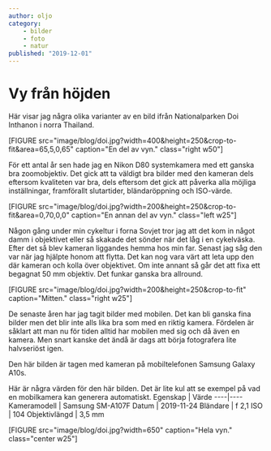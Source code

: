 ```yaml
---
author: oljo
category:
    - bilder
    - foto
    - natur
published: "2019-12-01"
---
```

Vy från höjden
==================================

Här visar jag några olika varianter av en bild ifrån Nationalparken Doi Inthanon i norra Thailand.

<!--more-->

[FIGURE src="image/blog/doi.jpg?width=400&height=250&crop-to-fit&area=65,5,0,65" caption="En del av vyn." class="right w50"]

För ett antal år sen hade jag en Nikon D80 systemkamera med ett ganska bra zoomobjektiv. Det gick att ta väldigt bra bilder med den kameran dels eftersom kvaliteten var bra, dels eftersom det gick att påverka alla möjliga inställningar, framförallt slutartider, bländaröppning och ISO-värde.

[FIGURE src="image/blog/doi.jpg?width=200&height=250&crop-to-fit&area=0,70,0,0" caption="En annan del av vyn." class="left w25"]

Någon gång under min cykeltur i forna Sovjet tror jag att det kom in något damm i objektivet eller så skakade det sönder när det låg i en cykelväska. Efter det så blev kameran liggandes hemma hos min far. Senast jag såg den var när jag hjälpte honom att flytta. Det kan nog vara värt att leta upp den där kameran och kolla över objektivet. Om inte annant så går det att fixa ett begagnat 50 mm objektiv. Det funkar ganska bra allround.

[FIGURE src="image/blog/doi.jpg?width=200&height=250&crop-to-fit" caption="Mitten." class="right w25"]

De senaste åren har jag tagit bilder med mobilen. Det kan bli ganska fina bilder men det blir inte alls lika bra som med en riktig kamera. Fördelen är såklart att man nu för tiden alltid har mobilen med sig och då även en kamera. Men snart kanske det ändå är dags att börja fotografera lite halvseriöst igen.

Den här bilden är tagen med kameran på mobiltelefonen Samsung Galaxy A10s.

Här är några värden för den här bilden. Det är lite kul att se exempel på vad en mobilkamera kan generera automatiskt.
Egenskap | Värde
----|----
Kameramodell | Samsung SM-A107F
Datum | 2019-11-24
Bländare | f 2,1
ISO | 104
Objektivlängd | 3,5 mm

[FIGURE src="image/blog/doi.jpg?width=650" caption="Hela vyn." class="center w25"]


<!-- Rubrik 2 {#anchor-hit}
-----------------------------------

Text.



### Rubrik 3 {#vad-som}

Text. -->
